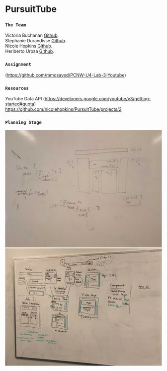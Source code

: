 # PursuitTube

### `The Team` ###

Victoria Buchanan [Github](https://github.com/VictoriaBuchanan27). <br/>
Stephanie Durandisse [Github](https://github.com/sdurandisse3). <br/>
Nicole Hopkins [Github](https://github.com/nicolehopkins). <br/>
Heriberto Uroza [Github](https://github.com/HeribertoUroza). <br/>

### `Assignment` ###
(https://github.com/mmosayed/PCNW-U4-Lab-3-Youtube)

### `Resources` ###
YouTube Data API (https://developers.google.com/youtube/v3/getting-started#quota) <br/>
https://github.com/nicolehopkins/PursuitTube/projects/2 <br/>

### `Planning Stage` ###
<img src='/public/images/Layout_1.jpg'>
<img src='/public/images/Layout.jpg'>


